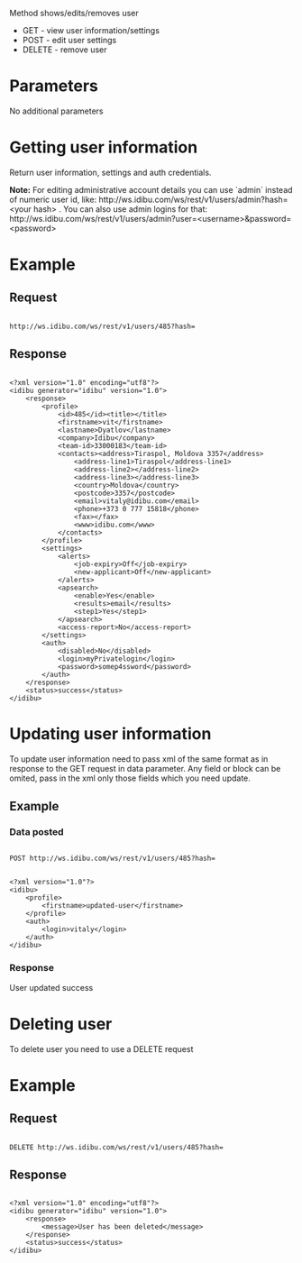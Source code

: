 <p>Method shows/edits/removes user</p>
<ul>
	<li>
		GET - view user information/settings</li>
	<li>
		POST - edit user settings</li>
	<li>
		DELETE - remove user</li>
</ul>
<h1>
	Parameters</h1>
<p>No additional parameters</p>
<h1>
	Getting user information</h1>
<p>Return user information, settings and auth credentials.</p>
<p><b>Note:</b> For editing administrative account details you can use `admin` instead of numeric user id, like: http://ws.idibu.com/ws/rest/v1/users/admin?hash=&lt;your hash&gt; . You can also use admin logins for that: <your hash=""></your>http://ws.idibu.com/ws/rest/v1/users/admin?user=&lt;username&gt;&amp;password=&lt;password&gt;</p>
<h1>
	Example</h1>
<h2>
	Request</h2>
<pre>
<code>
http://ws.idibu.com/ws/rest/v1/users/485?hash=<your hash>
</code></pre>
<h2>
	Response</h2>
<pre>
<code type="xml">
&lt;?xml version=&quot;1.0&quot; encoding=&quot;utf8&quot;?&gt;
&lt;idibu generator=&quot;idibu&quot; version=&quot;1.0&quot;&gt;
    &lt;response&gt;
        &lt;profile&gt;
            &lt;id&gt;485&lt;/id&gt;&lt;title&gt;&lt;/title&gt;
            &lt;firstname&gt;vit&lt;/firstname&gt;
            &lt;lastname&gt;Dyatlov&lt;/lastname&gt;
            &lt;company&gt;Idibu&lt;/company&gt;
            &lt;team-id&gt;33000183&lt;/team-id&gt;
            &lt;contacts&gt;&lt;address&gt;Tiraspol, Moldova 3357&lt;/address&gt;
                &lt;address-line1&gt;Tiraspol&lt;/address-line1&gt;
                &lt;address-line2&gt;&lt;/address-line2&gt;
                &lt;address-line3&gt;&lt;/address-line3&gt;
                &lt;country&gt;Moldova&lt;/country&gt;
                &lt;postcode&gt;3357&lt;/postcode&gt;
                &lt;email&gt;vitaly@idibu.com&lt;/email&gt;
                &lt;phone&gt;+373 0 777 15818&lt;/phone&gt;
                &lt;fax&gt;&lt;/fax&gt;
                &lt;www&gt;idibu.com&lt;/www&gt;
            &lt;/contacts&gt;
        &lt;/profile&gt;
        &lt;settings&gt;
            &lt;alerts&gt;
                &lt;job-expiry&gt;Off&lt;/job-expiry&gt;
                &lt;new-applicant&gt;Off&lt;/new-applicant&gt;
            &lt;/alerts&gt;
            &lt;apsearch&gt;
                &lt;enable&gt;Yes&lt;/enable&gt;
                &lt;results&gt;email&lt;/results&gt;
                &lt;step1&gt;Yes&lt;/step1&gt;
            &lt;/apsearch&gt;
            &lt;access-report&gt;No&lt;/access-report&gt;
        &lt;/settings&gt;
        &lt;auth&gt;
            &lt;disabled&gt;No&lt;/disabled&gt;
            &lt;login&gt;myPrivatelogin&lt;/login&gt;
            &lt;password&gt;somep4ssword&lt;/password&gt;
        &lt;/auth&gt;
    &lt;/response&gt;
    &lt;status&gt;success&lt;/status&gt;
&lt;/idibu&gt;
</code></pre>
<h1>
	Updating user information</h1>
<p>To update user information need to pass xml of the same format as in response to the GET request in data parameter. Any field or block can be omited, pass in the xml only those fields which you need update.</p>
<h2>
	Example</h2>
<h3>
	Data posted</h3>
<pre>
<code>
POST http://ws.idibu.com/ws/rest/v1/users/485?hash=<your hash>
</code></pre>
<pre>
<code type="xml">
&lt;?xml version=&quot;1.0&quot;?&gt;
&lt;idibu&gt;
    &lt;profile&gt;
        &lt;firstname&gt;updated-user&lt;/firstname&gt;
    &lt;/profile&gt;
    &lt;auth&gt;
        &lt;login&gt;vitaly&lt;/login&gt;
    &lt;/auth&gt;
&lt;/idibu&gt;
</code></pre>
<h3>
	Response</h3>
<?xml version="1.0" encoding="utf8"?>
<p><idibu generator="idibu" version="1.0"> <response> <message>User updated</message> </response> <status>success</status> </idibu></p>
<h1>
	Deleting user</h1>
<p>To delete user you need to use a DELETE request</p>
<h1>
	Example</h1>
<h2>
	Request</h2>
<pre>
<code>
DELETE http://ws.idibu.com/ws/rest/v1/users/485?hash=<your hash>
</code></pre>
<h2>
	Response</h2>
<pre>
<code type="xml">
&lt;?xml version=&quot;1.0&quot; encoding=&quot;utf8&quot;?&gt;
&lt;idibu generator=&quot;idibu&quot; version=&quot;1.0&quot;&gt;
    &lt;response&gt;
        &lt;message&gt;User has been deleted&lt;/message&gt;
    &lt;/response&gt;
    &lt;status&gt;success&lt;/status&gt;
&lt;/idibu&gt;
</code></pre>
